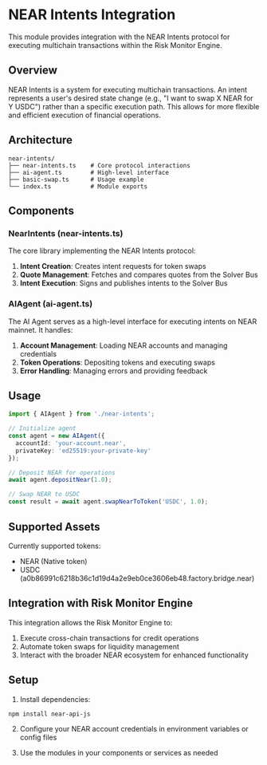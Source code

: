 # NEAR Intents Integration

This module provides integration with the NEAR Intents protocol for executing multichain transactions within the Risk Monitor Engine.

## Overview

NEAR Intents is a system for executing multichain transactions. An intent represents a user's desired state change (e.g., "I want to swap X NEAR for Y USDC") rather than a specific execution path. This allows for more flexible and efficient execution of financial operations.

## Architecture

```
near-intents/
├── near-intents.ts    # Core protocol interactions
├── ai-agent.ts        # High-level interface
├── basic-swap.ts      # Usage example
└── index.ts           # Module exports
```

## Components

### NearIntents (near-intents.ts)

The core library implementing the NEAR Intents protocol:

1. **Intent Creation**: Creates intent requests for token swaps
2. **Quote Management**: Fetches and compares quotes from the Solver Bus
3. **Intent Execution**: Signs and publishes intents to the Solver Bus

### AIAgent (ai-agent.ts)

The AI Agent serves as a high-level interface for executing intents on NEAR mainnet. It handles:

1. **Account Management**: Loading NEAR accounts and managing credentials
2. **Token Operations**: Depositing tokens and executing swaps
3. **Error Handling**: Managing errors and providing feedback

## Usage

```typescript
import { AIAgent } from './near-intents';

// Initialize agent
const agent = new AIAgent({
  accountId: 'your-account.near',
  privateKey: 'ed25519:your-private-key'
});

// Deposit NEAR for operations
await agent.depositNear(1.0);

// Swap NEAR to USDC
const result = await agent.swapNearToToken('USDC', 1.0);
```

## Supported Assets

Currently supported tokens:
- NEAR (Native token)
- USDC (a0b86991c6218b36c1d19d4a2e9eb0ce3606eb48.factory.bridge.near)

## Integration with Risk Monitor Engine

This integration allows the Risk Monitor Engine to:
1. Execute cross-chain transactions for credit operations
2. Automate token swaps for liquidity management
3. Interact with the broader NEAR ecosystem for enhanced functionality

## Setup

1. Install dependencies:
```bash
npm install near-api-js
```

2. Configure your NEAR account credentials in environment variables or config files

3. Use the modules in your components or services as needed